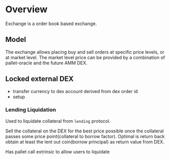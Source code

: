 # Overview


Exchange is a order book based exchange.



## Model

The exchange allows placing buy and sell orders at specific price levels, or at market level. The market level price can be provided by a combination of pallet-oracle and the future AMM DEX.


## Locked external DEX

- transfer currency to dex account derived from dex order id
- setup


### Lending Liquidation

Used to liquidate collateral from `lending` protocol.

Sell the collateral on the DEX for the best price possible once the collateral passes some price point(collateral to borrow factor). Optimal is return back obtain at least the lent out coin(borrow principal) as return value from DEX.

Has pallet call extrinsic to allow users to liquidate


